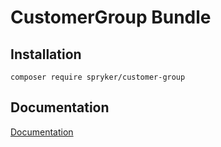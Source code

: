 # CustomerGroup Bundle

## Installation

```
composer require spryker/customer-group
```

## Documentation

[Documentation](http://spryker.github.io)
